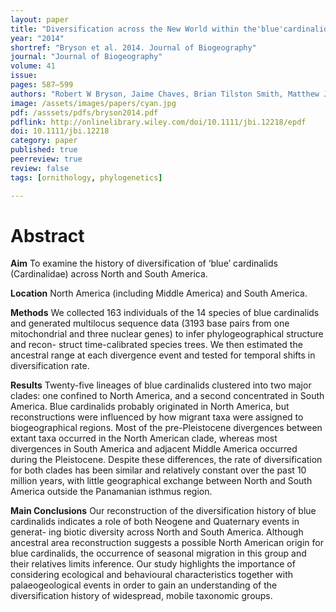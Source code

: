```yaml
---
layout: paper
title: "Diversification across the New World within the'blue'cardinalids (Aves:Cardinalidae)"
year: "2014"
shortref: "Bryson et al. 2014. Journal of Biogeography"
journal: "Journal of Biogeography"
volume: 41
issue:
pages: 587—599
authors: "Robert W Bryson, Jaime Chaves, Brian Tilston Smith, Matthew J Miller, Kevin Winker, Jorge L Pérez‐Emán, John Klicka"
image: /assets/images/papers/cyan.jpg
pdf: /asssets/pdfs/bryson2014.pdf
pdflink: http://onlinelibrary.wiley.com/doi/10.1111/jbi.12218/epdf
doi: 10.1111/jbi.12218
category: paper
published: true
peerreview: true
review: false
tags: [ornithology, phylogenetics]

---
```


# Abstract

**Aim** To examine the history of diversification of ‘blue’ cardinalids (Cardinalidae) across North and South America.

**Location** North America (including Middle America) and South America.

**Methods** We collected 163 individuals of the 14 species of blue cardinalids and generated multilocus sequence data (3193 base pairs from one mitochondrial and three nuclear genes) to infer phylogeographical structure and recon- struct time-calibrated species trees. We then estimated the ancestral range at each divergence event and tested for temporal shifts in diversification rate.

**Results** Twenty-five lineages of blue cardinalids clustered into two major clades: one confined to North America, and a second concentrated in South America. Blue cardinalids probably originated in North America, but reconstructions were influenced by how migrant taxa were assigned to biogeographical regions. Most of the pre-Pleistocene divergences between extant taxa occurred in the North American clade, whereas most divergences in South America and adjacent Middle America occurred during the Pleistocene. Despite these differences, the rate of diversification for both clades has been similar and relatively constant over the past 10 million years, with little geographical exchange between North and South America outside the Panamanian isthmus region.

**Main Conclusions** Our reconstruction of the diversification history of blue cardinalids indicates a role of both Neogene and Quaternary events in generat- ing biotic diversity across North and South America. Although ancestral area reconstruction suggests a possible North American origin for blue cardinalids, the occurrence of seasonal migration in this group and their relatives limits inference. Our study highlights the importance of considering ecological and behavioural characteristics together with palaeogeological events in order to gain an understanding of the diversification history of widespread, mobile taxonomic groups.